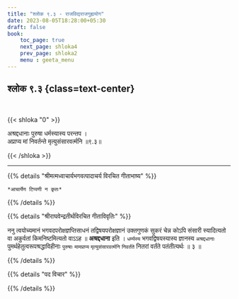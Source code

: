 ```yaml
---
title: "श्लोक ९.३ - राजविद्यराजगुह्ययोग"
date: 2023-08-05T18:28:00+05:30
draft: false
book:
    toc_page: true
    next_page: shloka4
    prev_page: shloka2
    menu : geeta_menu
---
```




## श्लोक ९.३ {class=text-center}

<br/>

{{< shloka  "0"  >}}

अश्रद्दधानाः पुरुषा धर्मस्यास्य परन्तप ।  
अप्राप्य मां निवर्तन्ते मृत्युसंसारवर्त्मनि ॥९.३॥

{{< /shloka >}}

---


{{% details "श्रीमत्मध्वाचार्यभगवत्पादाचर्य विरचित  गीताभाष्य" %}}

` *आचार्येण टिप्पणी न कृतः* `

{{% /details %}}



{{% details "श्रीराघवेन्द्रतीर्थविरचित गीताविवृतिः" %}}

ननु त्वयोच्यमानं भगवदपरोक्षज्ञप्तिसाधनं तद्विषयपरोक्षज्ञानं
उक्तगुणकं सुकरं चेन्न कोऽपि संसारी स्यादित्यतो वा अकुर्वतां
किमनिष्टमित्यतो वाऽऽह ॥ **अश्रद्दधाना** इति । `धर्म्यस्य` 
भगवद्विषयस्यास्य ज्ञानस्य `अश्रद्दधानाः` पुमर्थहेतुत्वरूपश्रद्धाविहीनाः 
`पुरुषाः` `मामप्राप्य`  `मृत्युसंसारवर्त्मनि` `निवर्तंते` नितरां वर्तंते 
पतंतीत्यर्थः ॥ ३ ॥

{{% /details %}}



{{% details "पद विचार" %}}


{{% /details %}}
